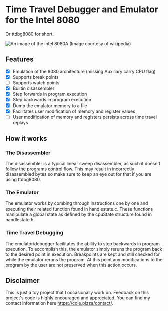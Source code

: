 # Time Travel Debugger and Emulator for the Intel 8080

Or ttdbg8080 for short.

![An image of the intel 8080A](https://upload.wikimedia.org/wikipedia/commons/3/3a/KL_Intel_i8080_Black_Background.jpg "An intel 8080A")
(Image courtesy of wikipedia)

## Features
- [X] Emulation of the 8080 architecture (missing Auxiliary carry CPU flag)
- [X] Supports break points
- [ ] Supports watch points
- [X] Builtin disassembler
- [X] Step forwards in program execution
- [X] Step backwards in program execution
- [X] Dump the emulator memory to a file
- [X] Facilitates user modification of memory and register values
- [ ] User modification of memory and registers persists across time travel replays

## How it works

### The Disassembler

The disassembler is a typical linear sweep disassembler, as such it doesn't follow the programs control flow. This may result in incorrectly disassembled bytes so make sure to keep an eye out for that if you are using ttdbg8080.

### The Emulator

The emulator works by combing through instructions one by one and executing their related function found in handlestate.c. These functions manipulate a global state as defined by the cpuState structure found in handlestate.h.

### Time Travel Debugging

The emulator/debugger facilitates the ability to step backwards in program execution. To accomplish this, the emulator simply reruns the program back to the desired point in execution. Breakpoints are kept and still checked for while the emulator reruns the program. At this point any modifications to the program by the user are not preserved when this action occurs.

## Disclaimer

This is just a toy project that I occasionally work on. Feedback on this project's code is highly encouraged and appreciated. You can find my contact information here https://cole.pizza/contact/.